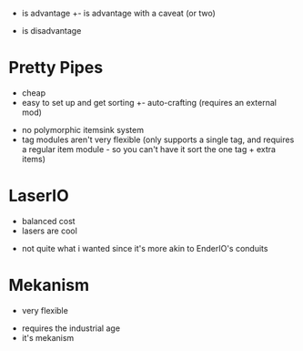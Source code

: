 + is advantage
+- is advantage with a caveat (or two)
- is disadvantage

# Pretty Pipes
+ cheap
+ easy to set up and get sorting
+- auto-crafting (requires an external mod)
- no polymorphic itemsink system
- tag modules aren't very flexible (only supports a single tag, and requires a regular item module - so you can't have it sort the one tag + extra items)


# LaserIO
+ balanced cost
+ lasers are cool
- not quite what i wanted since it's more akin to EnderIO's conduits


# Mekanism
+ very flexible
- requires the industrial age
- it's mekanism